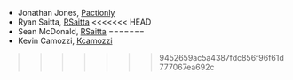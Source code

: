 - Jonathan Jones, [Pactionly](https://github.com/Pactionly)
- Ryan Saitta, [RSaitta](https://github.com/RSaitta)
<<<<<<< HEAD
- Sean McDonald, [RSaitta](https://github.com/sjmcdonald)
=======
- Kevin Camozzi, [Kcamozzi](https://github.com/Kcamozzi)
>>>>>>> 9452659ac5a4387fdc856f96f61d777067ea692c

